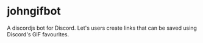 # johngifbot
A discordjs bot for Discord. Let's users create links that can be saved using Discord's GIF favourites.

